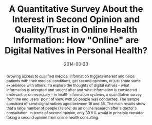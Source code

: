 ---
abstract: Growing access to qualified medical information triggers interest and helps
  patients with their medical conditions, get second opinions, or just share some
  experience with others. To explore the thoughts of digital natives - what information
  is accepted and sought after and what information is considered irrelevant or unnecessary
  - in health information systems, a quantitative survey, from the end users´ point
  of view, with 56 people was conducted. The sample consisted of semi-digital natives
  aged between 18 and 35. The main results show that a large number of people (78.6%)
  do an online research after a doctor´s consultation. In terms of second opinion,
  only 33.9% would in principle consider taking a second opinion from online health
  consulting.
authors:
- René Baranyi
- Dennis Matthias Binder
- Nadja Lederer
- Thomas Grechenig
date: '2014-03-23'
featured: false
publication_types:
- '0'
publishDate: '2014-03-23'
title: 'A Quantitative Survey About the Interest in Second Opinion and Quality/Trust
  in Online Health Information: How "Online" are Digital Natives in Personal Health?'
url_pdf: ''
---
